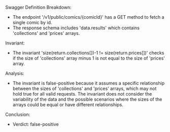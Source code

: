 Swagger Definition Breakdown:
- The endpoint '/v1/public/comics/{comicId}' has a GET method to fetch a single comic by id.
- The response schema includes 'data.results' which contains 'collections' and 'prices' arrays.

Invariant:
- The invariant 'size(return.collections[])-1 != size(return.prices[])' checks if the size of 'collections' array minus 1 is not equal to the size of 'prices' array.

Analysis:
- The invariant is false-positive because it assumes a specific relationship between the sizes of 'collections' and 'prices' arrays, which may not hold true for all valid requests. The invariant does not consider the variability of the data and the possible scenarios where the sizes of the arrays could be equal or have different relationships.

Conclusion:
- Verdict: false-positive
